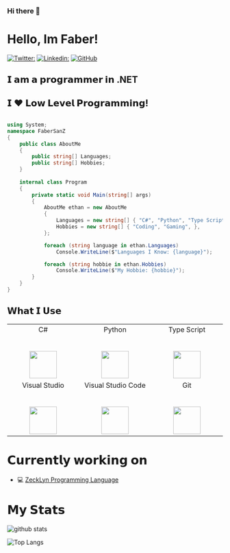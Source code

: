 ### Hi there 👋

# Hello, Im Faber!

[![Twitter:](https://img.shields.io/twitter/follow/Zeckoxe?style=social)](https://twitter.com/Zeckoxe)
[![Linkedin:](https://img.shields.io/badge/-FaberSanZ-blue?style=flat-square&logo=Linkedin&logoColor=white&link=https://www.linkedin.com/in/faber-leonardo-0642881a5)](https://www.linkedin.com/in/faber-leonardo-0642881a5/)
[![GitHub](https://img.shields.io/github/followers/FaberSanZ?label=follow&style=social)](https://github.com/FaberSanZ)


## 𝗜 𝗮𝗺 𝗮 𝗽𝗿𝗼𝗴𝗿𝗮𝗺𝗺𝗲𝗿 𝗶𝗻 .NET
## 𝗜 ❤️ 𝗟𝗼𝘄 𝗟𝗲𝘃𝗲𝗹 𝗣𝗿𝗼𝗴𝗿𝗮𝗺𝗺𝗶𝗻𝗴!

```csharp

using System;
namespace FaberSanZ
{
    public class AboutMe
    {
        public string[] Languages;
        public string[] Hobbies;
    }
    
    internal class Program
    {
        private static void Main(string[] args)
        {
            AboutMe ethan = new AboutMe
            {
                Languages = new string[] { "C#", "Python", "Type Script", },
                Hobbies = new string[] { "Coding", "Gaming", },
            };

            foreach (string language in ethan.Languages)
                Console.WriteLine($"Languages I Know: {language}");

            foreach (string hobbie in ethan.Hobbies)
                Console.WriteLine($"My Hobbie: {hobbie}");
        }
    }
}
```

## 𝗪𝗵𝗮𝘁 𝗜 𝗨𝘀𝗲

<table>
  <tbody>
    <tr valign="top">
      <td width="25%" align="center">
        <span>C#</span><br><br><br>
        <img height="64px" src="https://cdn.svgporn.com/logos/c-sharp.svg">
      </td>
      <td width="25%" align="center">
        <span>Python</span><br><br><br>
        <img height="64px" src="https://cdn.svgporn.com/logos/python.svg">
      </td>
      <td width="25%" align="center">
        <span>Type Script</span><br><br><br>
        <img height="64px" src="https://cdn.svgporn.com/logos/typescript.svg">
      </td>
    </tr>
    <tr valign="top">
      <td width="25%" align="center">
        <span>Visual Studio</span><br><br><br>
        <img height="64px" src="https://cdn.svgporn.com/logos/visual-studio.svg">
      </td>
      <td width="25%" align="center">
        <span>Visual Studio Code<span><br><br><br>
        <img height="64px" src="https://cdn.svgporn.com/logos/visual-studio-code.svg">
      </td>
      <td width="25%" align="center">
        <span>Git</span><br><br><br>
        <img height="64px" src="https://cdn.svgporn.com/logos/git-icon.svg">
      </td>
    </tr>
  </tbody>
</table>

# 𝗖𝘂𝗿𝗿𝗲𝗻𝘁𝗹𝘆 𝘄𝗼𝗿𝗸𝗶𝗻𝗴 𝗼𝗻

- 💻 [ZeckLyn Programming Language](https://github.com/FaberSanZ/ZeckLyn)


# 𝗠𝘆 𝗦𝘁𝗮𝘁𝘀

![github stats](https://github-readme-stats.vercel.app/api?username=FaberSanZ&show_icons=true&count_private=true)

![Top Langs](https://github-readme-stats.vercel.app/api/top-langs/?username=FaberSanZ)





